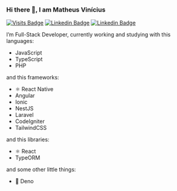### Hi there 👋, I am Matheus Vinícius

[![Visits Badge](https://badges.pufler.dev/visits/mtwzim/mtwzim?style=flat-square)](#) 
[![Linkedin Badge](https://img.shields.io/badge/-mtwzim-blue?style=flat-square&logo=Linkedin&logoColor=white&link=https://www.linkedin.com/in/mtwzim/)](https://www.linkedin.com/in/mtwzim/)
[![Linkedin Badge](https://img.shields.io/badge/-mtwzim@gmail.com-black?style=flat-square&logo=gmail&logoColor=brown&link=mailto:mtwzim@gmail.com)](mailto:mtwzim@gmail.com)

I’m Full-Stack Developer, currently working and studying with this languages: 
- JavaScript 
- TypeScript
- PHP

and this frameworks:
- ⚛️ React Native
- Angular
- Ionic
- NestJS
- Laravel
- CodeIgniter
- TailwindCSS

and this libraries:
- ⚛️ React
- TypeORM

and some other little things:
- 🐊 Deno 
